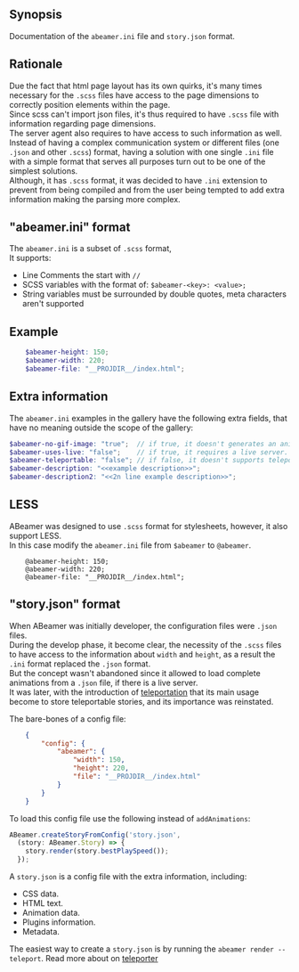 <!--- @uuid: 6baa24cc-521b-46f9-9847-88f86a3c7932 -->
<!--- @author: Alexandre Bento Freire -->
## Synopsis

Documentation of the `abeamer.ini` file and `story.json` format.

## Rationale

Due the fact that html page layout has its own quirks, it's many times necessary
for the `.scss` files have access to the page dimensions to correctly position elements within the page.  
Since scss can't import json files, it's thus required to have `.scss` file with information regarding page dimensions.  
The server agent also requires to have access to such information as well.  
Instead of having a complex communication system or different files (one `.json` and other `.scss`) format, 
having a solution with one single `.ini` file with a simple format that serves all purposes turn out to be one of the simplest solutions.  
Although, it has `.scss` format, it was decided to have `.ini` extension to prevent 
from being compiled and from the user being tempted to add extra information making the parsing more complex.  

## "abeamer.ini" format

The `abeamer.ini` is a subset of `.scss` format,  
It supports:  

* Line Comments the start with `//`
* SCSS variables with the format of: `$abeamer-<key>: <value>;`
* String variables must be surrounded by double quotes, meta characters aren't supported

## Example

```scss
    $abeamer-height: 150;
    $abeamer-width: 220;
    $abeamer-file: "__PROJDIR__/index.html";
```

## Extra information

The `abeamer.ini` examples in the gallery have the following extra fields, 
that have no meaning outside the scope of the gallery:  
  
```scss
$abeamer-no-gif-image: "true";  // if true, it doesn't generates an animated gif image.
$abeamer-uses-live: "false";    // if true, it requires a live server.
$abeamer-teleportable: "false"; // if false, it doesn't supports teleportation.
$abeamer-description: "<<example description>>";
$abeamer-description2: "<<2n line example description>>";
```

## LESS

ABeamer was designed to use `.scss` format for stylesheets, however, it also support LESS.  
In this case modify the `abeamer.ini` file from `$abeamer` to `@abeamer`.   

```less
    @abeamer-height: 150;
    @abeamer-width: 220;
    @abeamer-file: "__PROJDIR__/index.html";
```


## "story.json" format

When ABeamer was initially developer, the configuration files were `.json` files.  
During the develop phase, it become clear, the necessity of the `.scss` files 
to have access to the information about `width` and `height`, as a result the `.ini` format replaced the `.json` format.  
But the concept wasn't abandoned since it allowed to load complete animations from a `.json` file, if there is a live server.  
It was later, with the introduction of [teleportation](teleporter.md) that its main usage become to store teleportable stories,
and its importance was reinstated.  

The bare-bones of a config file:  
```json
    {
        "config": {
            "abeamer": {
                "width": 150,
                "height": 220,
                "file": "__PROJDIR__/index.html"
            }
        }
    }
```    
  
To load this config file use the following instead of `addAnimations`:
```ts
ABeamer.createStoryFromConfig('story.json',
  (story: ABeamer.Story) => {
    story.render(story.bestPlaySpeed());
  });
```

A `story.json` is a config file with the extra information, including:  

- CSS data.
- HTML text.
- Animation data.
- Plugins information.
- Metadata.

The easiest way to create a `story.json` is by running the `abeamer render --teleport`.
Read more about on [teleporter](teleporter.md)
